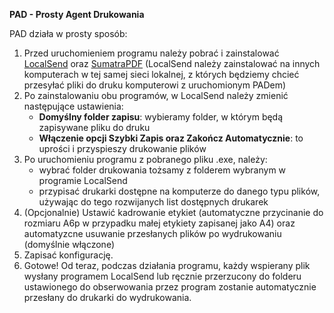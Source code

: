 **PAD - Prosty Agent Drukowania**

PAD działa w prosty sposób:
1. Przed uruchomieniem programu należy pobrać i zainstalować [LocalSend](https://localsend.org/) oraz [SumatraPDF](https://www.sumatrapdfreader.org/free-pdf-reader) (LocalSend należy zainstalować na innych komputerach w tej samej sieci lokalnej, z których będziemy chcieć przesyłać pliki do druku komputerowi z uruchomionym PADem)
2. Po zainstalowaniu obu programów, w LocalSend należy zmienić następujące ustawienia:
   - **Domyślny folder zapisu**: wybieramy folder, w którym będą zapisywane pliku do druku
   - **Włączenie opcji Szybki Zapis oraz Zakończ Automatycznie**: to uprości i przyspieszy drukowanie plików
4. Po uruchomieniu programu z pobranego pliku .exe, należy:
   - wybrać folder drukowania tożsamy z folderem wybranym w programie LocalSend
   - przypisać drukarki dostępne na komputerze do danego typu plików, używając do tego rozwijanych list dostępnych drukarek
6. (Opcjonalnie) Ustawić kadrowanie etykiet (automatyczne przycinanie do rozmiaru A6p w przypadku małej etykiety zapisanej jako A4) oraz automatyzcne usuwanie przesłanych plików po wydrukowaniu (domyślnie włączone)
7. Zapisać konfigurację.
8. Gotowe! Od teraz, podczas działania programu, każdy wspierany plik wysłany programem LocalSend lub ręcznie przerzucony do folderu ustawionego do obserwowania przez program zostanie automatycznie przesłany do drukarki do wydrukowania.

